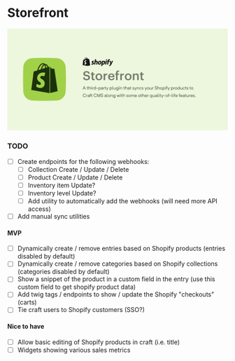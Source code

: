 # Storefront
![Easily integrate Shopify with Craft CMS!](./resources/banner.jpg)

### TODO
- [ ] Create endpoints for the following webhooks:
  - [ ] Collection Create / Update / Delete
  - [ ] Product Create / Update / Delete
  - [ ] Inventory item Update?
  - [ ] Inventory level Update?
  - [ ] Add utility to automatically add the webhooks (will need more API access)
- [ ] Add manual sync utilities

#### MVP
- [ ] Dynamically create / remove entries based on Shopify products (entries disabled by default)
- [ ] Dynamically create / remove categories based on Shopify collections (categories disabled by default)
- [ ] Show a snippet of the product in a custom field in the entry (use this custom field to get shopify product data)
- [ ] Add twig tags / endpoints to show / update the Shopify "checkouts" (carts)
- [ ] Tie craft users to Shopify customers (SSO?)

#### Nice to have
- [ ] Allow basic editing of Shopify products in craft (i.e. title)
- [ ] Widgets showing various sales metrics
